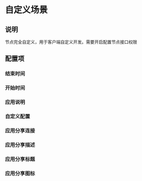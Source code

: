 # 自定义场景

## 说明

节点完全自定义，用于客户端自定义开发。需要开启配置节点接口权限

## 配置项

### 结束时间 
### 开始时间 
### 应用说明 
### 自定义配置 
### 应用分享连接 
### 应用分享描述 
### 应用分享标题 
### 应用分享图标 
